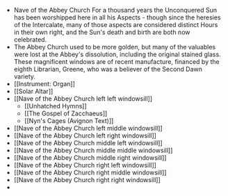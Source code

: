 - Nave of the Abbey Church
  For a thousand years the Unconquered Sun has been worshipped here in all his Aspects - though since the heresies of the Intercalate, many of those aspects are considered distinct Hours in their own right, and the Sun's death and birth are both now celebrated.
- The Abbey Church used to be more golden, but many of the valuables were lost at the Abbey's dissolution, including the original stained glass. These magnificent windows are of recent manufacture, financed by the eighth Librarian, Greene, who was a believer of the Second Dawn variety.
- [[Instrument: Organ]]
- [[Solar Altar]]
- [[Nave of the Abbey Church left left windowsill]]
	- [[Unhatched Hymns]]
	- [[The Gospel of Zacchaeus]]
	- [[Nyn's Cages (Avignon Text)]]
- [[Nave of the Abbey Church left middle windowsill]]
- [[Nave of the Abbey Church left right windowsill]]
- [[Nave of the Abbey Church middle left windowsill]]
- [[Nave of the Abbey Church middle middle windowsill]]
- [[Nave of the Abbey Church middle right windowsill]]
- [[Nave of the Abbey Church right left windowsill]]
- [[Nave of the Abbey Church right middle windowsill]]
- [[Nave of the Abbey Church right right windowsill]]
-